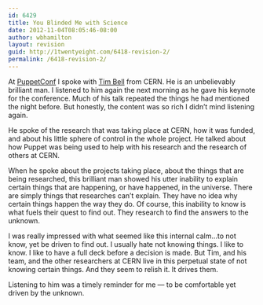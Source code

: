 ```yaml
---
id: 6429
title: You Blinded Me with Science
date: 2012-11-04T08:05:46-08:00
author: wbhamilton
layout: revision
guid: http://1twentyeight.com/6418-revision-2/
permalink: /6418-revision-2/
---
```

At <a title="PuppetConf" href="http://puppetconf.com" target="_blank">PuppetConf</a> I spoke with <a title="Tim Bell" href="https://twitter.com/noggin143" target="_blank">Tim Bell</a> from CERN. He is an unbelievably brilliant man. I listened to him again the next morning as he gave his keynote for the conference. Much of his talk repeated the things he had mentioned the night before. But honestly, the content was so rich I didn&#8217;t mind listening again.

He spoke of the research that was taking place at CERN, how it was funded, and about his little sphere of control in the whole project. He talked about how Puppet was being used to help with his research and the research of others at CERN.

When he spoke about the projects taking place, about the things that are being researched, this brilliant man showed his utter inability to explain certain things that are happening, or have happened, in the universe. There are simply things that researches can&#8217;t explain. They have no idea why certain things happen the way they do. Of course, this inability to know is what fuels their quest to find out. They research to find the answers to the unknown.

I was really impressed with what seemed like this internal calm&#8230;to not know, yet be driven to find out. I usually hate not knowing things. I like to know. I like to have a full deck before a decision is made. But Tim, and his team, and the other researchers at CERN live in this perpetual state of not knowing certain things. And they seem to relish it. It drives them.

Listening to him was a timely reminder for me — to be comfortable yet driven by the unknown.

&nbsp;